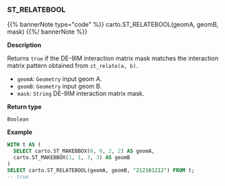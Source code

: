 ### ST_RELATEBOOL

{{% bannerNote type="code" %}}
carto.ST_RELATEBOOL(geomA, geomB, mask)
{{%/ bannerNote %}}

**Description**

Returns `true` if the DE-9IM interaction matrix mask matches the interaction matrix pattern obtained from `st_relate(a, b)`.

* `geomA`: `Geometry` input geom A.
* `geomB`: `Geometry` input geom B.
* `mask`: `String` DE-9IM interaction matrix mask.

**Return type**

`Boolean`

**Example**

```sql
WITH t AS (
  SELECT carto.ST_MAKEBBOX(0, 0, 2, 2) AS geomA,
  carto.ST_MAKEBBOX(1, 1, 3, 3) AS geomB
)
SELECT carto.ST_RELATEBOOL(geomA, geomB, "212101212") FROM t;
-- true
```